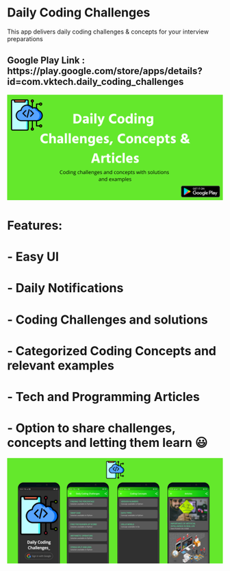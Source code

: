 # Daily Coding Challenges

This app delivers daily coding challenges & concepts for your interview preparations

<h2>Google Play Link : https://play.google.com/store/apps/details?id=com.vktech.daily_coding_challenges</h2>

<img src="assets/Daily Coding Challenges & Concepts1.png" alt="Feature Graphic"/>

# Features:
# - Easy UI
# - Daily Notifications
# - Coding Challenges and solutions
# - Categorized Coding Concepts and relevant examples
# - Tech and Programming Articles
# - Option to share challenges, concepts and letting them learn 😃

<img src="assets/images/Copy of Daily Coding Challenges & Concepts.png" alt="Screens"/>

